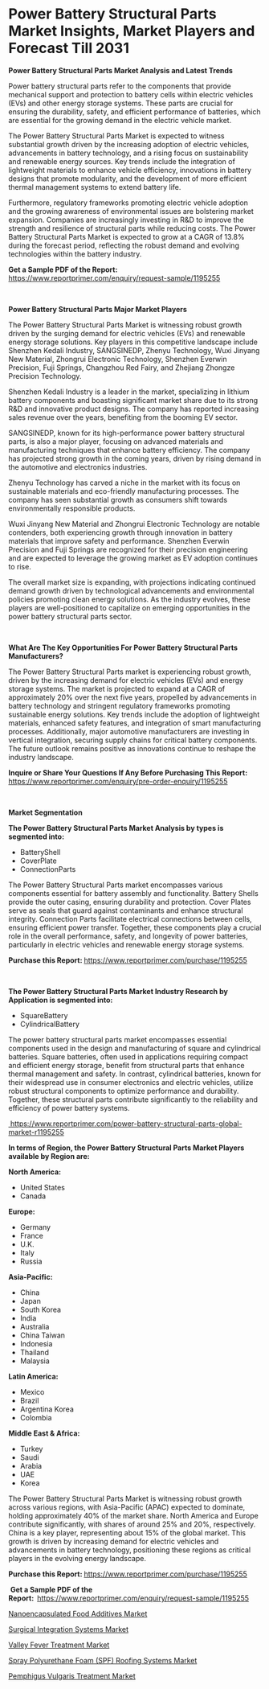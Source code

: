 <p><h1>Power Battery Structural Parts Market Insights, Market Players and Forecast Till 2031</h1></p><p><strong>Power Battery Structural Parts Market Analysis and Latest Trends</strong></p>
<p><p>Power battery structural parts refer to the components that provide mechanical support and protection to battery cells within electric vehicles (EVs) and other energy storage systems. These parts are crucial for ensuring the durability, safety, and efficient performance of batteries, which are essential for the growing demand in the electric vehicle market. </p><p>The Power Battery Structural Parts Market is expected to witness substantial growth driven by the increasing adoption of electric vehicles, advancements in battery technology, and a rising focus on sustainability and renewable energy sources. Key trends include the integration of lightweight materials to enhance vehicle efficiency, innovations in battery designs that promote modularity, and the development of more efficient thermal management systems to extend battery life.</p><p>Furthermore, regulatory frameworks promoting electric vehicle adoption and the growing awareness of environmental issues are bolstering market expansion. Companies are increasingly investing in R&D to improve the strength and resilience of structural parts while reducing costs. The Power Battery Structural Parts Market is expected to grow at a CAGR of 13.8% during the forecast period, reflecting the robust demand and evolving technologies within the battery industry.</p></p>
<p><strong>Get a Sample PDF of the Report:&nbsp;</strong> <a href="https://www.reportprimer.com/enquiry/request-sample/1195255">https://www.reportprimer.com/enquiry/request-sample/1195255</a></p>
<p>&nbsp;</p>
<p><strong>Power Battery Structural Parts Major Market Players</strong></p>
<p><p>The Power Battery Structural Parts Market is witnessing robust growth driven by the surging demand for electric vehicles (EVs) and renewable energy storage solutions. Key players in this competitive landscape include Shenzhen Kedali Industry, SANGSINEDP, Zhenyu Technology, Wuxi Jinyang New Material, Zhongrui Electronic Technology, Shenzhen Everwin Precision, Fuji Springs, Changzhou Red Fairy, and Zhejiang Zhongze Precision Technology.</p><p>Shenzhen Kedali Industry is a leader in the market, specializing in lithium battery components and boasting significant market share due to its strong R&D and innovative product designs. The company has reported increasing sales revenue over the years, benefiting from the booming EV sector. </p><p>SANGSINEDP, known for its high-performance power battery structural parts, is also a major player, focusing on advanced materials and manufacturing techniques that enhance battery efficiency. The company has projected strong growth in the coming years, driven by rising demand in the automotive and electronics industries.</p><p>Zhenyu Technology has carved a niche in the market with its focus on sustainable materials and eco-friendly manufacturing processes. The company has seen substantial growth as consumers shift towards environmentally responsible products.</p><p>Wuxi Jinyang New Material and Zhongrui Electronic Technology are notable contenders, both experiencing growth through innovation in battery materials that improve safety and performance. Shenzhen Everwin Precision and Fuji Springs are recognized for their precision engineering and are expected to leverage the growing market as EV adoption continues to rise.</p><p>The overall market size is expanding, with projections indicating continued demand growth driven by technological advancements and environmental policies promoting clean energy solutions. As the industry evolves, these players are well-positioned to capitalize on emerging opportunities in the power battery structural parts sector.</p></p>
<p>&nbsp;</p>
<p><strong>What Are The Key Opportunities For Power Battery Structural Parts Manufacturers?</strong></p>
<p><p>The Power Battery Structural Parts market is experiencing robust growth, driven by the increasing demand for electric vehicles (EVs) and energy storage systems. The market is projected to expand at a CAGR of approximately 20% over the next five years, propelled by advancements in battery technology and stringent regulatory frameworks promoting sustainable energy solutions. Key trends include the adoption of lightweight materials, enhanced safety features, and integration of smart manufacturing processes. Additionally, major automotive manufacturers are investing in vertical integration, securing supply chains for critical battery components. The future outlook remains positive as innovations continue to reshape the industry landscape.</p></p>
<p><strong>Inquire or Share Your Questions If Any Before Purchasing This Report:</strong> <a href="https://www.reportprimer.com/enquiry/pre-order-enquiry/1195255">https://www.reportprimer.com/enquiry/pre-order-enquiry/1195255</a></p>
<p>&nbsp;</p>
<p><strong>Market Segmentation</strong></p>
<p><strong>The Power Battery Structural Parts Market Analysis by types is segmented into:</strong></p>
<p><ul><li>BatteryShell</li><li>CoverPlate</li><li>ConnectionParts</li></ul></p>
<p><p>The Power Battery Structural Parts market encompasses various components essential for battery assembly and functionality. Battery Shells provide the outer casing, ensuring durability and protection. Cover Plates serve as seals that guard against contaminants and enhance structural integrity. Connection Parts facilitate electrical connections between cells, ensuring efficient power transfer. Together, these components play a crucial role in the overall performance, safety, and longevity of power batteries, particularly in electric vehicles and renewable energy storage systems.</p></p>
<p><strong>Purchase this Report:&nbsp;</strong><a href="https://www.reportprimer.com/purchase/1195255">https://www.reportprimer.com/purchase/1195255</a></p>
<p>&nbsp;</p>
<p><strong>The Power Battery Structural Parts Market Industry Research by Application is segmented into:</strong></p>
<p><ul><li>SquareBattery</li><li>CylindricalBattery</li></ul></p>
<p><p>The power battery structural parts market encompasses essential components used in the design and manufacturing of square and cylindrical batteries. Square batteries, often used in applications requiring compact and efficient energy storage, benefit from structural parts that enhance thermal management and safety. In contrast, cylindrical batteries, known for their widespread use in consumer electronics and electric vehicles, utilize robust structural components to optimize performance and durability. Together, these structural parts contribute significantly to the reliability and efficiency of power battery systems.</p></p>
<p><a href="https://www.reportprimer.com/power-battery-structural-parts-global-market-r1195255">&nbsp;https://www.reportprimer.com/power-battery-structural-parts-global-market-r1195255</a></p>
<p><strong>In terms of Region, the Power Battery Structural Parts Market Players available by Region are:</strong></p>
<p>
    <p> <strong> North America: </strong>
        <ul>
            <li>United States</li>
            <li>Canada</li>
        </ul>
        </p> 
    <p> <strong> Europe: </strong>
        <ul>
            <li>Germany</li>
            <li>France</li>
            <li>U.K.</li>
            <li>Italy</li>
            <li>Russia</li>
        </ul>
        </p> 
    <p> <strong> Asia-Pacific: </strong>
        <ul>
            <li>China</li>
            <li>Japan</li>
            <li>South Korea</li>
            <li>India</li>
            <li>Australia</li>
            <li>China Taiwan</li>
            <li>Indonesia</li>
            <li>Thailand</li>
            <li>Malaysia</li>
        </ul>
        </p> 
    <p> <strong> Latin America: </strong>
        <ul>
            <li>Mexico</li>
            <li>Brazil</li>
            <li>Argentina Korea</li>
            <li>Colombia</li>
        </ul>
        </p> 
    <p> <strong> Middle East & Africa: </strong>
        <ul>
            <li>Turkey</li>
            <li>Saudi</li>
            <li>Arabia</li>
            <li>UAE</li>
            <li>Korea</li>
        </ul>
    </p>
    </p>
<p><p>The Power Battery Structural Parts Market is witnessing robust growth across various regions, with Asia-Pacific (APAC) expected to dominate, holding approximately 40% of the market share. North America and Europe contribute significantly, with shares of around 25% and 20%, respectively. China is a key player, representing about 15% of the global market. This growth is driven by increasing demand for electric vehicles and advancements in battery technology, positioning these regions as critical players in the evolving energy landscape.</p></p>
<p><strong>Purchase this Report: </strong><a href="https://www.reportprimer.com/purchase/1195255">https://www.reportprimer.com/purchase/1195255</a></p>
<p>&nbsp;<strong>Get a Sample PDF of the Report:&nbsp;&nbsp;</strong><a href="https://www.reportprimer.com/enquiry/request-sample/1195255">https://www.reportprimer.com/enquiry/request-sample/1195255</a></p>
<p><strong></strong></p>
<p><p><a href="https://medium.com/@syblzmzart/nanoencapsulated-food-additives-market-analysis-report-global-insights-by-region-type-24dd46135d50">Nanoencapsulated Food Additives Market</a></p><p><a href="https://medium.com/@syblzmzart/what-factors-will-influence-the-surgical-integration-systems-market-in-the-coming-years-73d30aad2ddc?postPublishedType=repub">Surgical Integration Systems Market</a></p><p><a href="https://www.linkedin.com/pulse/insights-valley-fever-treatment-market-share-competitive-m4zhe?trackingId=mzgL9tkIRjyAK7bbARDsLQ%3D%3D">Valley Fever Treatment Market</a></p><p><a href="https://issuu.com/reportprime-2/docs/spray-polyurethane-foam-spf-roofing_3eed91063d2fbb">Spray Polyurethane Foam (SPF) Roofing Systems Market</a></p><p><a href="https://www.linkedin.com/pulse/global-pemphigus-vulgaris-treatment-market-share-growth-2ilte?trackingId=tPnxskOUQFi3hrHZLRFtKw%3D%3D">Pemphigus Vulgaris Treatment Market</a></p></p>